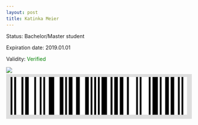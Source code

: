 ```yaml
---
layout: post
title: Katinka Meier
---
```


Status: Bachelor/Master student

Expiration date: 2019.01.01

Validity: <font color="green"> Verified</font> 

![](/members/img/Katinka_Meier.png)
![](/members/img/bar.png)
